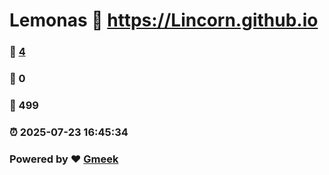 # Lemonas :link: https://Lincorn.github.io 
### :page_facing_up: [4](https://Lincorn.github.io/tag.html) 
### :speech_balloon: 0 
### :hibiscus: 499 
### :alarm_clock: 2025-07-23 16:45:34 
### Powered by :heart: [Gmeek](https://github.com/Meekdai/Gmeek)

